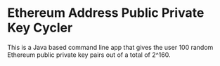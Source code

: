 # Ethereum Address Public Private Key Cycler

This is a Java based command line app that gives the user 100 random Ethereum public private key pairs out of a total of 2^160.